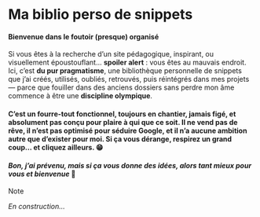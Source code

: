 # Ma biblio perso de snippets
#### **Bienvenue dans le foutoir (presque) organisé**  
Si vous êtes à la recherche d’un site pédagogique, inspirant, ou visuellement époustouflant... **spoiler alert** : vous êtes au mauvais endroit. Ici, c’est **du pur pragmatisme**, une bibliothèque personnelle de snippets que j’ai créés, utilisés, oubliés, retrouvés, puis réintégrés dans mes projets — parce que fouiller dans des anciens dossiers sans perdre mon âme commence à être une **discipline olympique**.
#### C’est un **fourre-tout fonctionnel**, toujours en chantier, jamais figé, et **absolument pas conçu pour plaire à qui que ce soit**. Il ne vend pas de rêve, il n’est pas optimisé pour séduire Google, et il n’a **aucune ambition autre que d’exister pour moi**. Si ça vous dérange, respirez un grand coup… et cliquez ailleurs. 😁
#### _Bon, j’ai prévenu, mais si ça vous donne des idées, alors tant mieux pour vous et bienvenue_ 🙂

> [!NOTE]
> _En construction..._
